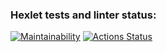 ### Hexlet tests and linter status:
[![Maintainability](https://api.codeclimate.com/v1/badges/b66ab65ee8563ca49d1a/maintainability)](https://codeclimate.com/github/GoldinEA/php-project-lvl2/maintainability)
[![Actions Status](https://github.com/GoldinEA/php-project-lvl2/workflows/hexlet-check/badge.svg)](https://github.com/GoldinEA/php-project-lvl2/actions)